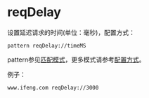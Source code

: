 # reqDelay

设置延迟请求的时间(单位：毫秒)，配置方式：

	pattern reqDelay://timeMS
	
pattern参见[匹配模式](../pattern.html)，更多模式请参考[配置方式](../mode.html)。

例子：

	www.ifeng.com reqDelay://3000
